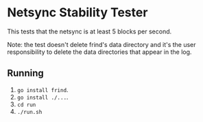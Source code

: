 # Netsync Stability Tester
This tests that the netsync is at least 5 blocks per second.

Note: the test doesn't delete frind's data directory and it's the user
responsibility to delete the data directories that appear in the log.

## Running
 1. `go install frind`.
 2. `go install ./...`.
 3. `cd run`
 4. `./run.sh`
 